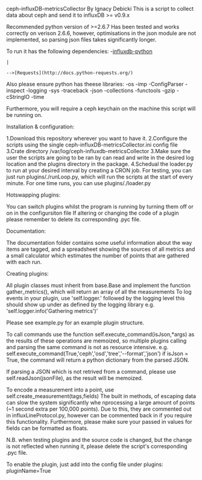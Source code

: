 ceph-influxDB-metricsCollector By Ignacy Debicki
This is a script to collect data about ceph and send it to influxDB >= v0.9.x

Recommended python version of >=2.6.7
Has been tested and works correctly on verison 2.6.6, however, optimisations in the json module are not implemented, so parsing json files takes significantly longer.


To run it has the following dependencies:
-[influxdb-python](https://github.com/influxdb/influxdb-python)

    |
    
    -->[Requests](http://docs.python-requests.org/)

Also please ensure python has theese libraries:
-os	
-imp
-ConfigParser
-inspect
-logging
-sys
-traceback
-json
-collections
-functools
-gzip
-cStringIO
-time

Furthermore, you will require a ceph keychain on the machine this script will be running on.

Installation & configuration:

1.Download this repository wherever you want to have it.
2.Configure the scripts using the single ceph-influxDB-metricsCollector.ini config file
3.Crate directory /var/log/ceph-influxdb-metricsCollector
3.Make sure the user the scripts are going to be ran by can read and write in the desired log location and the plugins directory in the package.
4.Schedual the loader.py to run at your desired interval by creating a CRON job. For testing, you can just run plugins/./runLoop.py, which will run the scripts at the start of every minute. For one time runs, you can use plugins/./loader.py

Hotswapping plugins:

You can switch plugins whilst the program is running by turning them off or on in the configursiton file
If altering or changing the code of a plugin please remember to delete its corresponding .pyc file.

Documentation:

The documentation folder contains some useful information about the way items are tagged, and a spreadsheet showing the sources of all metrics and a small calculator which estimates the number of points that are gathered with each run.

Creating plugins:

All plugin classes must inherit from base.Base and implement the function gather_metrics(), which will return an array of all the measurements
To log events in your plugin, use 'self.logger.' followed by the logging level this should show up under as defined by the logging library
e.g. 'self.logger.info('Gathering metrics')'

Please see example.py for an example plugin structure.

To call commands use the function self.execute_command(isJson,*args) as the results of these operations are memoized, so multiple plugins calling and parsing the same command is not as resource intensive.
e.g. self.execute_command(True,'ceph','osd','tree','--format','json')
if isJson = True, the command will return a python dictionary from the parsed JSON. 

If parsing a JSON which is not retrived from a command, please use self.readJson(jsonFile), as the result will be memoized.

To encode a measurement into a point, use self.create_measurement(tags,fields)
The built in methods, of escaping data can slow the system significantly whe nprocessing a large amount of points (~1 second extra per 100,000 points).
Due to this, they are commented out in influxLineProtocol.py, however can be commented back in if you require this functionality.
Furthermore, please make sure your passed in values for fields can be formatted as floats.

N.B. when testing plugins and the source code is changed, but the change is not reflected when running it, please delete the script's corresponding .pyc file.

To enable the plugin, just add into the config file under plugins:
pluginName=True
